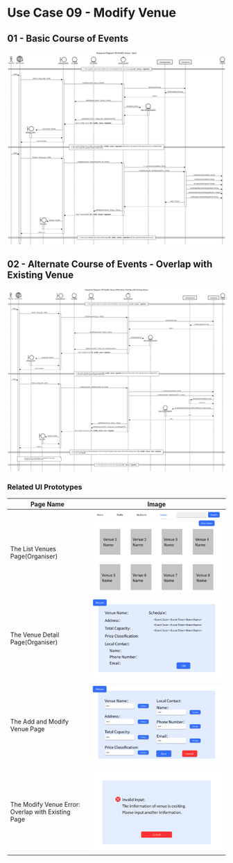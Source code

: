 # Use Case 09 - Modify Venue

## 01 - Basic Course of Events
![Modify Event - Basic Course of Events](/03-design/usecases/images/09-use-case-ModifyVenue-basic.png)
## 02 - Alternate Course of Events - Overlap with Existing Venue
![Modify Event - Alternate Course of Events - Overlap with Existing Venue](/03-design/usecases/images/09-use-case-ModifyVenue-alt.png)


### Related UI Prototypes
| Page Name                                           | Image                                                                                        |
|-----------------------------------------------------|----------------------------------------------------------------------------------------------|
| The List Venues Page(Organiser)                     | ![22-venues-organiser](01-requirements/UI/22-venues-organiser.png)                           |
| The Venue Detail Page(Organiser)                    | ![23-check-venues-organiser](01-requirements/UI/23-check-venues-organiser.png)               |
| The Add and Modify Venue Page                       | ![24-modify-venue-organiser](01-requirements/UI/24-modify-venue-organiser.png)               |
| The Modify Venue Error: Overlap with Existing  Page | ![25-modify-venues-error-organizer](01-requirements/UI/25-modify-venues-error-organizer.png) |